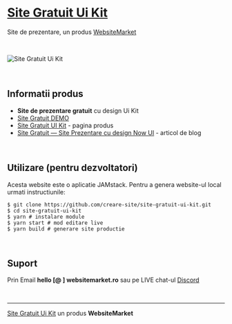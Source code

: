 # [Site Gratuit Ui Kit](https://websitemarket.ro/site-gratuit/ui-kit/)

Site de prezentare, un produs [WebsiteMarket](https://websitemarket.ro)

<br />

![Site Gratuit Ui Kit](https://raw.githubusercontent.com/creare-site/static/master/produse/site-gratuit-ui-kit-intro.gif)

<br />

## Informatii produs

- **Site de prezentare gratuit** cu design Ui Kit
- [Site Gratuit DEMO](https://site-gratuit-ui-kit.websitemarket.ro)
- [Site Gratuit UI Kit](https://websitemarket.ro/site-gratuit/ui-kit/) - pagina produs
- [Site Gratuit — Site Prezentare cu design Now UI](https://medium.com/@websitemarketro/site-gratuit-site-prezentare-cu-design-now-ui-websitemarket-8db36766959f) - articol de blog
 
<br />

## Utilizare (pentru dezvoltatori)

Acesta website este o aplicatie JAMstack. Pentru a genera website-ul local urmati instructiunile:

```
$ git clone https://github.com/creare-site/site-gratuit-ui-kit.git
$ cd site-gratuit-ui-kit
$ yarn # instalare module
$ yarn start # mod editare live
$ yarn build # generare site productie
```

<br />

## Suport

Prin Email **hello [@ ] websitemarket.ro** sau pe LIVE chat-ul [Discord](https://discord.gg/MFRQmAk)

<br />

---
[Site Gratuit Ui Kit](https://websitemarket.ro/site-gratuit/ui-kit/) un produs **WebsiteMarket**
